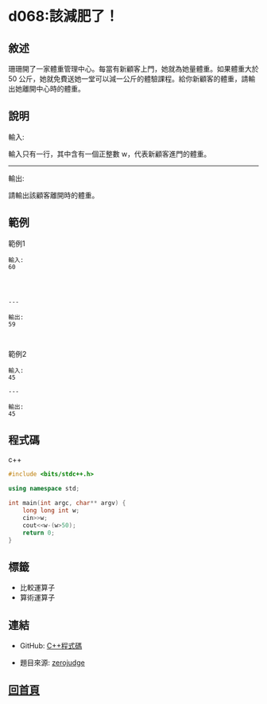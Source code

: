
# d068:該減肥了！

## 敘述

珊珊開了一家體重管理中心。每當有新顧客上門，她就為她量體重。如果體重大於 50 公斤，她就免費送她一堂可以減一公斤的體驗課程。給你新顧客的體重，請輸出她離開中心時的體重。

## 說明

輸入:

輸入只有一行，其中含有一個正整數 w，代表新顧客進門的體重。

---

輸出:

請輸出該顧客離開時的體重。
## 範例


範例1

```text
輸入:
60


---

輸出:
59

```

範例2

```text
輸入:
45

---

輸出:
45
```

## 程式碼
    
c++

```cpp
#include <bits/stdc++.h>

using namespace std;

int main(int argc, char** argv) {
	long long int w;
	cin>>w;
	cout<<w-(w>50);
	return 0;
}


```

## 標籤

- 比較運算子
- 算術運算子


## 連結
- GitHub: [C++程式碼](https://github.com/henryleecode23/solve_record/blob/main/zerojudge/d068/main.cpp)

- 題目來源: [zerojudge](https://zerojudge.tw/ShowProblem?problemid=d068)
## [回首頁](https://henryleecode23.github.io/solve_record/)